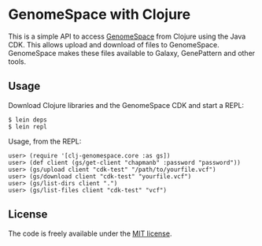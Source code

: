 # GenomeSpace with Clojure

This is a simple API to access [GenomeSpace][1] from Clojure using the Java
CDK. This allows upload and download of files to GenomeSpace. GenomeSpace
makes these files available to Galaxy, GenePattern and other tools.

[1]: http://www.genomespace.org/

## Usage

Download Clojure libraries and the GenomeSpace CDK and start a REPL:

    $ lein deps
    $ lein repl

Usage, from the REPL:

    user> (require '[clj-genomespace.core :as gs])
    user> (def client (gs/get-client "chapmanb" :password "password"))
    user> (gs/upload client "cdk-test" "/path/to/yourfile.vcf")
    user> (gs/download client "cdk-test" "yourfile.vcf")
    user> (gs/list-dirs client ".")
    user> (gs/list-files client "cdk-test" "vcf")
    

## License

The code is freely available under the [MIT license][l1].

[l1]: http://www.opensource.org/licenses/mit-license.html
